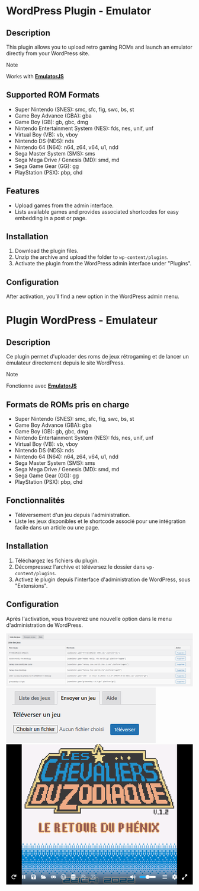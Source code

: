 # WordPress Plugin - Emulator

## Description
This plugin allows you to upload retro gaming ROMs and launch an emulator directly from your WordPress site.

> [!NOTE]
> Works with [**EmulatorJS**](https://github.com/EmulatorJS/EmulatorJS)

## Supported ROM Formats

- Super Nintendo (SNES): smc, sfc, fig, swc, bs, st
- Game Boy Advance (GBA): gba
- Game Boy (GB): gb, gbc, dmg
- Nintendo Entertainment System (NES): fds, nes, unif, unf
- Virtual Boy (VB): vb, vboy
- Nintendo DS (NDS): nds
- Nintendo 64 (N64): n64, z64, v64, u1, ndd
- Sega Master System (SMS): sms
- Sega Mega Drive / Genesis (MD): smd, md
- Sega Game Gear (GG): gg
- PlayStation (PSX): pbp, chd

## Features
  - Upload games from the admin interface.
  - Lists available games and provides associated shortcodes for easy embedding in a post or page.

## Installation

1. Download the plugin files.
2. Unzip the archive and upload the folder to `wp-content/plugins`.
3. Activate the plugin from the WordPress admin interface under "Plugins".

## Configuration

After activation, you’ll find a new option in the WordPress admin menu.

# Plugin WordPress - Emulateur

## Description
Ce plugin permet d'uploader des roms de jeux rétrogaming et de lancer un émulateur directement depuis le site WordPress. 

> [!NOTE]
> Fonctionne avec [**EmulatorJS**](https://github.com/EmulatorJS/EmulatorJS)

## Formats de ROMs pris en charge

- Super Nintendo (SNES): smc, sfc, fig, swc, bs, st
- Game Boy Advance (GBA): gba
- Game Boy (GB): gb, gbc, dmg
- Nintendo Entertainment System (NES): fds, nes, unif, unf
- Virtual Boy (VB): vb, vboy
- Nintendo DS (NDS): nds
- Nintendo 64 (N64): n64, z64, v64, u1, ndd
- Sega Master System (SMS): sms
- Sega Mega Drive / Genesis (MD): smd, md
- Sega Game Gear (GG): gg
- PlayStation (PSX): pbp, chd

## Fonctionnalités
  - Téléversement d'un jeu depuis l'administration.
  - Liste les jeux disponibles et le shortcode associé pour une intégration facile dans un article ou une page.

## Installation

1. Téléchargez les fichiers du plugin.
2. Décompressez l'archive et téléversez le dossier dans `wp-content/plugins`.
3. Activez le plugin depuis l'interface d'administration de WordPress, sous "Extensions".

## Configuration

Après l'activation, vous trouverez une nouvelle option dans le menu d'administration de WordPress.

![Screenshot](docs/screenshot1.png)
![Screenshot](docs/screenshot2.png)
![Screenshot](docs/screenshot3.png)